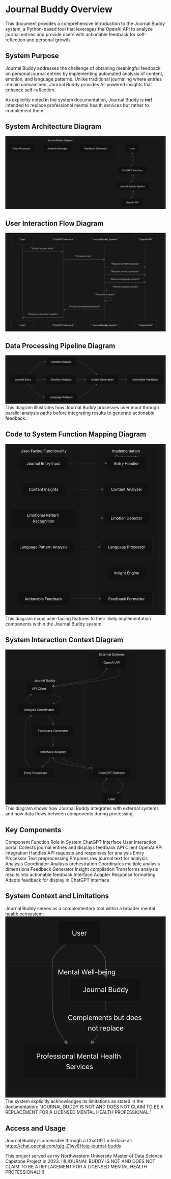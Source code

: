# Journal Buddy Overview
This document provides a comprehensive introduction to the Journal Buddy system, a Python-based tool that leverages the OpenAI API to analyze journal entries and provide users with actionable feedback for self-reflection and personal growth.

## System Purpose
Journal Buddy addresses the challenge of obtaining meaningful feedback on personal journal entries by implementing automated analysis of content, emotion, and language patterns. Unlike traditional journaling where entries remain unexamined, Journal Buddy provides AI-powered insights that enhance self-reflection.

As explicitly noted in the system documentation, Journal Buddy is ***not*** intended to replace professional mental health services but rather to complement them.

## System Architecture Diagram
![image](SAD.png)

## User Interaction Flow Diagram
![image](UIFD.png)

## Data Processing Pipeline Diagram
![image](DPPD.png)
This diagram illustrates how Journal Buddy processes user input through parallel analysis paths before integrating results to generate actionable feedback.

## Code to System Function Mapping Diagram
![image](CSFMD.png)
This diagram maps user-facing features to their likely implementation components within the Journal Buddy system.

## System Interaction Context Diagram
![image](SICD.png)
This diagram shows how Journal Buddy integrates with external systems and how data flows between components during processing.

## Key Components
Component	            Function	                    Role in System
ChatGPT Interface	    User interaction portal	      Collects journal entries and displays feedback
API Client	          OpenAI API integration	      Handles API requests and responses for analysis
Entry Processor	      Text preprocessing	          Prepares raw journal text for analysis
Analysis Coordinator	Analysis orchestration	      Coordinates multiple analysis dimensions
Feedback Generator	  Insight compilation	          Transforms analysis results into actionable feedback
Interface Adapter	    Response formatting	          Adapts feedback for display in ChatGPT interface

## System Context and Limitations
Journal Buddy serves as a complementary tool within a broader mental health ecosystem:
![image](SCL.png)
The system explicitly acknowledges its limitations as stated in the documentation: "JOURNAL BUDDY IS NOT AND DOES NOT CLAIM TO BE A REPLACEMENT FOR A LICENSED MENTAL HEALTH PROFESSIONAL."

## Access and Usage
Journal Buddy is accessible through a ChatGPT interface at: https://chat.openai.com/g/g-Z1wv8Hojg-journal-buddy

This project served as my Northwestern University Master of Data Science Capstone Project in 2023.
!!!!JOURNAL BUDDY IS NOT AND DOES NOT CLAIM TO BE A REPLACEMENT FOR A LICENSED MENTAL HEALTH PROFESSIONAL!!!!
